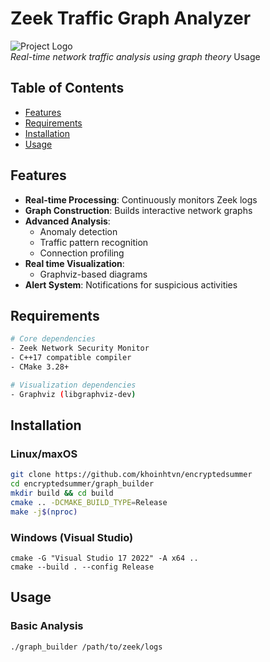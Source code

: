 # Zeek Traffic Graph Analyzer

![Project Logo](https://via.placeholder.com/150x50?text=Zeek+Traffic+Graph)  
*Real-time network traffic analysis using graph theory*
Usage
## Table of Contents
- [Features](#Features)
- [Requirements](#Requirements)
- [Installation](#Installation)
- [Usage](#Usage)


## Features

- **Real-time Processing**: Continuously monitors Zeek logs
- **Graph Construction**: Builds interactive network graphs
- **Advanced Analysis**:
    - Anomaly detection
    - Traffic pattern recognition
    - Connection profiling
- **Real time Visualization**:
    - Graphviz-based diagrams
- **Alert System**: Notifications for suspicious activities

## Requirements

```bash
# Core dependencies
- Zeek Network Security Monitor
- C++17 compatible compiler
- CMake 3.28+

# Visualization dependencies
- Graphviz (libgraphviz-dev)
```
## Installation
### Linux/maxOS
```bash
git clone https://github.com/khoinhtvn/encryptedsummer
cd encryptedsummer/graph_builder
mkdir build && cd build
cmake .. -DCMAKE_BUILD_TYPE=Release
make -j$(nproc)
```
### Windows (Visual Studio)
```shell
cmake -G "Visual Studio 17 2022" -A x64 ..
cmake --build . --config Release
```
## Usage
### Basic Analysis
```bash
./graph_builder /path/to/zeek/logs
```